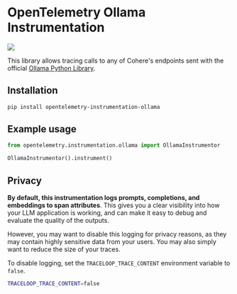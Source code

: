 # OpenTelemetry Ollama Instrumentation

<a href="https://pypi.org/project/opentelemetry-instrumentation-ollama/">
    <img src="https://badge.fury.io/py/opentelemetry-instrumentation-ollama.svg">
</a>

This library allows tracing calls to any of Cohere's endpoints sent with the official [Ollama Python Library](https://github.com/ollama/ollama-python).

## Installation

```bash
pip install opentelemetry-instrumentation-ollama
```

## Example usage

```python
from opentelemetry.instrumentation.ollama import OllamaInstrumentor

OllamaInstrumentor().instrument()
```

## Privacy

**By default, this instrumentation logs prompts, completions, and embeddings to span attributes**. This gives you a clear visibility into how your LLM application is working, and can make it easy to debug and evaluate the quality of the outputs.

However, you may want to disable this logging for privacy reasons, as they may contain highly sensitive data from your users. You may also simply want to reduce the size of your traces.

To disable logging, set the `TRACELOOP_TRACE_CONTENT` environment variable to `false`.

```bash
TRACELOOP_TRACE_CONTENT=false
```
